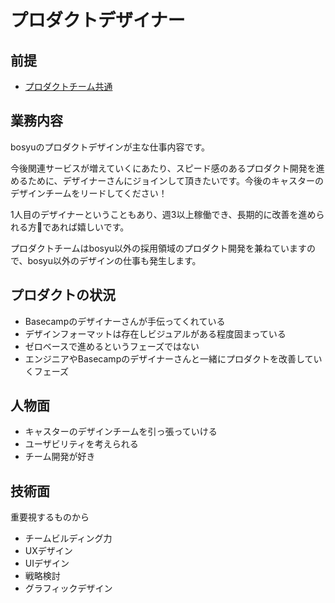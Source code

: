 # プロダクトデザイナー

## 前提

 * [プロダクトチーム共通](/jobs/common.md)

## 業務内容

bosyuのプロダクトデザインが主な仕事内容です。

今後関連サービスが増えていくにあたり、スピード感のあるプロダクト開発を進めるために、デザイナーさんにジョインして頂きたいです。今後のキャスターのデザインチームをリードしてください！

1人目のデザイナーということもあり、週3以上稼働でき、長期的に改善を進められる方であれば嬉しいです。

プロダクトチームはbosyu以外の採用領域のプロダクト開発を兼ねていますので、bosyu以外のデザインの仕事も発生します。

## プロダクトの状況

 * Basecampのデザイナーさんが手伝ってくれている
 * デザインフォーマットは存在しビジュアルがある程度固まっている
 * ゼロベースで進めるというフェーズではない
 * エンジニアやBasecampのデザイナーさんと一緒にプロダクトを改善していくフェーズ

## 人物面

 - キャスターのデザインチームを引っ張っていける
 - ユーザビリティを考えられる
 - チーム開発が好き

## 技術面

重要視するものから

- チームビルディング力
- UXデザイン
- UIデザイン
- 戦略検討
- グラフィックデザイン


